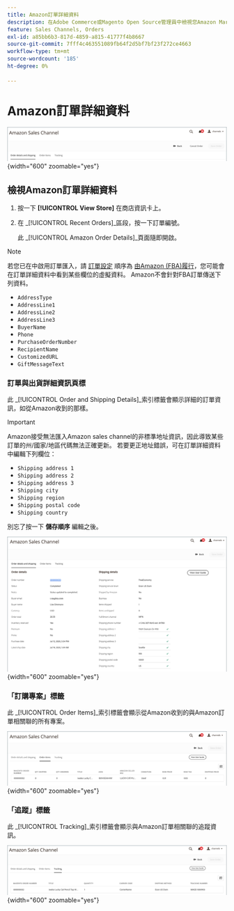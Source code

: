 ```yaml
---
title: Amazon訂單詳細資料
description: 在Adobe Commerce或Magento Open Source管理員中檢視您Amazon Marketplace訂單的詳細資料。
feature: Sales Channels, Orders
exl-id: a85bb6b3-817d-4859-a815-41777f4b8667
source-git-commit: 7fff4c463551089fb64f2d5bf7bf23f272ce4663
workflow-type: tm+mt
source-wordcount: '185'
ht-degree: 0%

---
```


# Amazon訂單詳細資料

![Amazon訂單詳細資料](assets/amazon-order-details-header.png){width="600" zoomable="yes"}

## 檢視Amazon訂單詳細資料

1. 按一下 **[!UICONTROL View Store]** 在商店資訊卡上。

1. 在 _[!UICONTROL Recent Orders]_區段，按一下訂單編號。

   此 _[!UICONTROL Amazon Order Details]_頁面隨即開啟。

>[!NOTE]
>
>若您已在中啟用訂單匯入，請 [訂單設定](./order-settings.md) 順序為 [由Amazon (FBA)履行](./fulfilled-by.md)，您可能會在訂單詳細資料中看到某些欄位的虛擬資料。 Amazon不會針對FBA訂單傳送下列資料。
>
> - `AddressType`
> - `AddressLine1`
> - `AddressLine2`
> - `AddressLine3`
> - `BuyerName`
> - `Phone`
> - `PurchaseOrderNumber`
> - `RecipientName`
> - `CustomizedURL`
> - `GiftMessageText`

### 訂單與出貨詳細資訊頁標

此 _[!UICONTROL Order and Shipping Details]_索引標籤會顯示詳細的訂單資訊，如從Amazon收到的那樣。

>[!IMPORTANT]
>
>Amazon接受無法匯入Amazon sales channel的非標準地址資訊，因此導致某些訂單的州/國家/地區代碼無法正確更新。 若要更正地址錯誤，可在訂單詳細資料中編輯下列欄位：
>
>- `Shipping address 1`
>- `Shipping address 2`
>- `Shipping address 3`
>- `Shipping city`
>- `Shipping region`
>- `Shipping postal code`
>- `Shipping country`
>
>別忘了按一下 **儲存順序** 編輯之後。

![訂單與送貨詳細資料](assets/amazon-order-details.png){width="600" zoomable="yes"}

### 「訂購專案」標籤

此 _[!UICONTROL Order Items]_索引標籤會顯示從Amazon收到的與Amazon訂單相關聯的所有專案。

![訂單專案明細](assets/amazon-order-item-details.png){width="600" zoomable="yes"}

### 「追蹤」標籤

此 _[!UICONTROL Tracking]_索引標籤會顯示與Amazon訂單相關聯的追蹤資訊。

![追蹤詳細資料](assets/amazon-order-tracking-details.png){width="600" zoomable="yes"}
